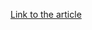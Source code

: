 [Link to the article](https://learn.microsoft.com/en-us/azure/active-directory/fundamentals/security-operations-devices)
